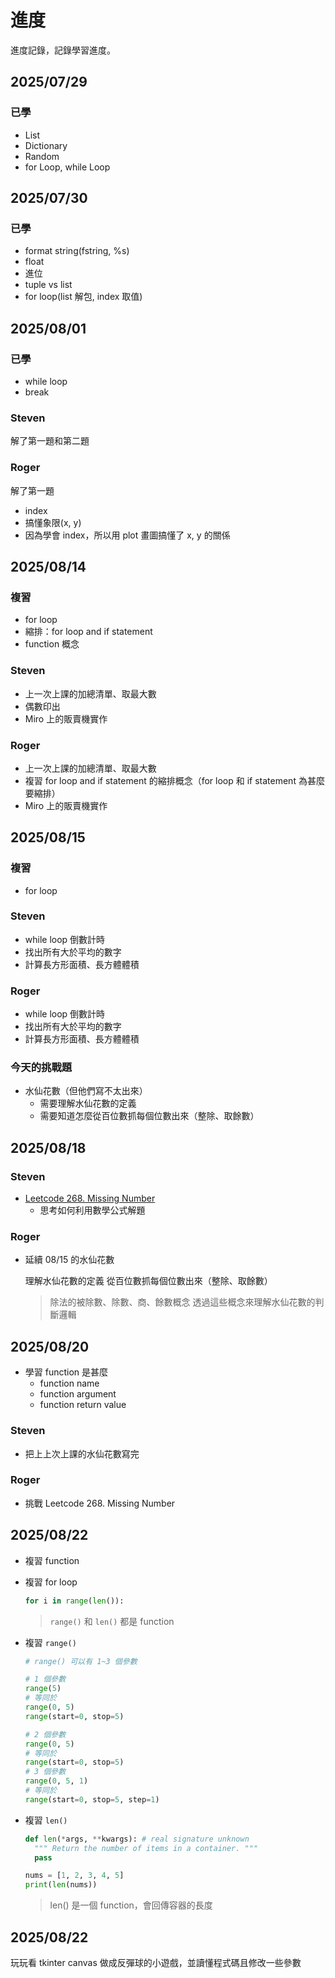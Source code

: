 # 進度

進度記錄，記錄學習進度。

## 2025/07/29

### 已學

- List
- Dictionary
- Random
- for Loop, while Loop

## 2025/07/30

### 已學

- format string(fstring, %s)
- float
- 進位
- tuple vs list
- for loop(list 解包, index 取值)

## 2025/08/01

### 已學

- while loop
- break

### Steven

解了第一題和第二題

### Roger

解了第一題

- index
- 搞懂象限(x, y)
- 因為學會 index，所以用 plot 畫圖搞懂了 x, y 的關係

## 2025/08/14

### 複習

- for loop
- 縮排：for loop and if statement
- function 概念

### Steven

- 上一次上課的加總清單、取最大數
- 偶數印出
- Miro 上的販賣機實作

### Roger

- 上一次上課的加總清單、取最大數
- 複習 for loop and if statement 的縮排概念（for loop 和 if statement 為甚麼要縮排）
- Miro 上的販賣機實作

## 2025/08/15

### 複習

- for loop

### Steven

- while loop 倒數計時
- 找出所有大於平均的數字
- 計算長方形面積、長方體體積

### Roger

- while loop 倒數計時
- 找出所有大於平均的數字
- 計算長方形面積、長方體體積

### 今天的挑戰題

- 水仙花數（但他們寫不太出來）
  - 需要理解水仙花數的定義
  - 需要知道怎麼從百位數抓每個位數出來（整除、取餘數）

## 2025/08/18

### Steven

- [Leetcode 268. Missing Number](https://leetcode.com/problems/missing-number/)
  - 思考如何利用數學公式解題

### Roger

- 延續 08/15 的水仙花數

  理解水仙花數的定義
  從百位數抓每個位數出來（整除、取餘數）

  > 除法的被除數、除數、商、餘數概念
  > 透過這些概念來理解水仙花數的判斷邏輯

## 2025/08/20

- 學習 function 是甚麼
  - function name
  - function argument
  - function return value

### Steven

- 把上上次上課的水仙花數寫完

### Roger

- 挑戰 Leetcode 268. Missing Number

## 2025/08/22

- 複習 function
- 複習 for loop

  ```python
  for i in range(len()):
  ```

  > `range()` 和 `len()` 都是 function

- 複習 `range()`

  ```python
  # range() 可以有 1~3 個參數

  # 1 個參數
  range(5)
  # 等同於
  range(0, 5)
  range(start=0, stop=5)

  # 2 個參數
  range(0, 5)
  # 等同於
  range(start=0, stop=5)
  # 3 個參數
  range(0, 5, 1)
  # 等同於
  range(start=0, stop=5, step=1)
  ```

- 複習 `len()`

  ```python
  def len(*args, **kwargs): # real signature unknown
    """ Return the number of items in a container. """
    pass

  nums = [1, 2, 3, 4, 5]
  print(len(nums))
  ```

  > len() 是一個 function，會回傳容器的長度

## 2025/08/22

玩玩看 tkinter canvas 做成反彈球的小遊戲，並讀懂程式碼且修改一些參數
